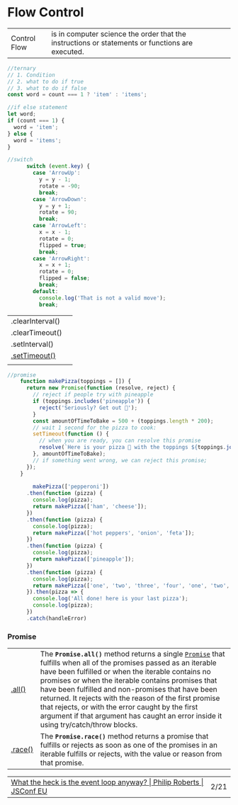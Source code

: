 # Flow Control

|  |  |
| :--- | :--- |
| Control Flow | is in computer science the order that the instructions or statements or functions are executed. |

```javascript
//ternary
// 1. Condition
// 2. what to do if true
// 3. what to do if false
const word = count === 1 ? 'item' : 'items';

//if else statement
let word;
if (count === 1) {
  word = 'item';
} else {
  word = 'items';
}
```

```javascript
//switch
      switch (event.key) {
        case 'ArrowUp':
          y = y - 1;
          rotate = -90;
          break;
        case 'ArrowDown':
          y = y + 1;
          rotate = 90;
          break;
        case 'ArrowLeft':
          x = x - 1;
          rotate = 0;
          flipped = true;
          break;
        case 'ArrowRight':
          x = x + 1;
          rotate = 0;
          flipped = false;
          break;
        default:
          console.log('That is not a valid move');
          break;
```

|  |  |
| :--- | :--- |
| .clearInterval\(\) |  |
| .clearTimeout\(\) |  |
| .setInterval\(\) |  |
| [.setTimeout\(\)](https://developer.mozilla.org/en-US/docs/Web/API/WindowOrWorkerGlobalScope/setTimeout) |  |
|  |  |

```javascript
//promise
    function makePizza(toppings = []) {
      return new Promise(function (resolve, reject) {
        // reject if people try with pineapple
        if (toppings.includes('pineapple')) {
          reject('Seriously? Get out 🍍');
        }
        const amountOfTimeToBake = 500 + (toppings.length * 200);
        // wait 1 second for the pizza to cook:
        setTimeout(function () {
          // when you are ready, you can resolve this promise
          resolve(`Here is your pizza 🍕 with the toppings ${toppings.join(' ')}`);
        }, amountOfTimeToBake);
        // if something went wrong, we can reject this promise;
      });
    }
    
        makePizza(['pepperoni'])
      .then(function (pizza) {
        console.log(pizza);
        return makePizza(['ham', 'cheese']);
      })
      .then(function (pizza) {
        console.log(pizza);
        return makePizza(['hot peppers', 'onion', 'feta']);
      })
      .then(function (pizza) {
        console.log(pizza);
        return makePizza(['pineapple']);
      })
      .then(function (pizza) {
        console.log(pizza);
        return makePizza(['one', 'two', 'three', 'four', 'one', 'two', 'three', 'four', 'one', 'two', 'three', 'four']);
      }).then(pizza => {
        console.log('All done! here is your last pizza');
        console.log(pizza);
      })
      .catch(handleError)
```

### Promise

|  |  |
| :--- | :--- |
| [.all\(\)](https://developer.mozilla.org/en-US/docs/Web/JavaScript/Reference/Global_Objects/Promise/all) | The **`Promise.all()`** method returns a single [`Promise`](https://developer.mozilla.org/en-US/docs/Web/JavaScript/Reference/Global_Objects/Promise) that fulfills when all of the promises passed as an iterable have been fulfilled or when the iterable contains no promises or when the iterable contains promises that have been fulfilled and non-promises that have been returned. It rejects with the reason of the first promise that rejects, or with the error caught by the first argument if that argument has caught an error inside it using try/catch/throw blocks. |
| [.race\(\)](https://developer.mozilla.org/en-US/docs/Web/JavaScript/Reference/Global_Objects/Promise/race) | The **`Promise.race()`** method returns a promise that fulfills or rejects as soon as one of the promises in an iterable fulfills or rejects, with the value or reason from that promise. |

|  |  |
| :--- | :--- |
| [What the heck is the event loop anyway? \| Philip Roberts \| JSConf EU](https://www.youtube.com/watch?v=8aGhZQkoFbQ) | 2/21 |

